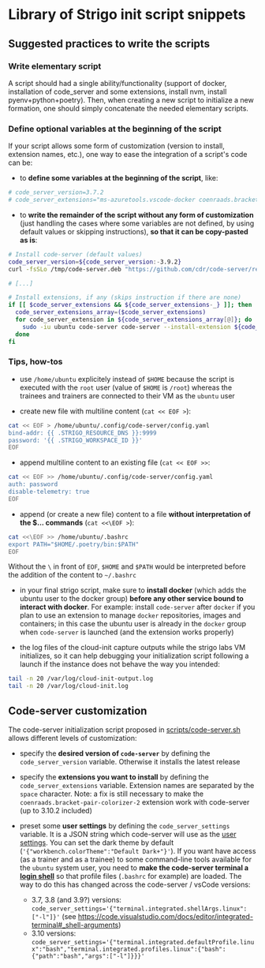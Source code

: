 # Library of Strigo init script snippets


## Suggested practices to write the scripts

### Write elementary script

A script should had a single ability/functionality (support of docker, installation of code_server and some extensions, install nvm, install pyenv+python+poetry).
Then, when creating a new script to initialize a new formation, one should simply concatenate the needed elementary scripts.

### Define optional variables at the beginning of the script

If your script allows some form of customization (version to install, extension names, etc.), one way to ease the integration of a script's code can be:

* to **define some variables at the beginning of the script**, like:

```sh
# code_server_version=3.7.2
# code_server_extensions="ms-azuretools.vscode-docker coenraads.bracket-pair-colorizer-2"
```

* to **write the remainder of the script without any form of customization** (just handling the cases where some variables are not defined, by using default values or skipping instructions), **so that it can be copy-pasted as is**:

```sh
# Install code-server (default values)
code_server_version=${code_server_version:-3.9.2}
curl -fsSLo /tmp/code-server.deb "https://github.com/cdr/code-server/releases/download/v${code_server_version}/code-server_${code_server_version}_amd64.deb"

# [...]

# Install extensions, if any (skips instruction if there are none)
if [[ $code_server_extensions && ${code_server_extensions-_} ]]; then
  code_server_extensions_array=($code_server_extensions)
  for code_server_extension in ${code_server_extensions_array[@]}; do
    sudo -iu ubuntu code-server code-server --install-extension ${code_server_extension}
  done
fi
```

### Tips, how-tos

* use `/home/ubuntu` explicitely instead of `$HOME` because the script is executed with the `root` user (value of `$HOME` is `/root`) whereas the trainees and trainers are connected to their VM as the `ubuntu` user

* create new file with multiline content (`cat << EOF >`):

```sh
cat << EOF > /home/ubuntu/.config/code-server/config.yaml
bind-addr: {{ .STRIGO_RESOURCE_DNS }}:9999
password: '{{ .STRIGO_WORKSPACE_ID }}'
EOF
```

* append multiline content to an existing file (`cat << EOF >>`:

```sh
cat << EOF >> /home/ubuntu/.config/code-server/config.yaml
auth: password
disable-telemetry: true
EOF
```

* append (or create a new file) content to a file **without interpretation of the $... commands** (`cat <<\EOF >`):

```sh
cat <<\EOF >> /home/ubuntu/.bashrc
export PATH="$HOME/.poetry/bin:$PATH"
EOF
```

Without the `\` in front of `EOF`, `$HOME` and `$PATH` would be interpreted before the addition of the content to `~/.bashrc`

* in your final strigo script, make sure to **install docker** (which adds the ubuntu user to the docker group) **before any other service bound to interact with docker**. For example: install `code-server` after `docker` if you plan to use an extension to manage `docker` repositories, images and containers; in this case the ubuntu user is already in the `docker` group when `code-server` is launched (and the extension works properly)

* the log files of the cloud-init capture outputs while the strigo labs VM initializes, so it can help debugging your initialization script following a launch if the instance does not behave the way you intended:

```sh
tail -n 20 /var/log/cloud-init-output.log
tail -n 20 /var/log/cloud-init.log
```

## Code-server customization

The code-server initialization script proposed in [scripts/code-server.sh](scripts/code-server.sh) allows different levels of customization:

* specify the **desired version of `code-server`** by defining the `code_server_version` variable.
Otherwise it installs the latest release

* specify the **extensions you want to install** by defining the `code_server_extensions` variable.
Extension names are separated by the `space` character.
Note: a fix is still necessary to make the `coenraads.bracket-pair-colorizer-2` extension work with code-server (up to 3.10.2 included)

* preset some **user settings** by defining the `code_server_settings` variable.
It is a JSON string which code-server will use as the [user settings](https://code.visualstudio.com/docs/getstarted/settings).
You can set the dark theme by default (`'{"workbench.colorTheme":"Default Dark+"}'`).
If you want have access (as a trainer and as a trainee) to some command-line tools available for the `ubuntu` system user, you need to **make the code-server terminal a [login shell](https://code.visualstudio.com/docs/editor/integrated-terminal#_configuring-profiles)** so that profile files (`.bashrc` for example) are loaded.
The way to do this has changed across the code-server / vsCode versions:
  * 3.7, 3.8 (and 3.9?) versions: `code_server_settings='{"terminal.integrated.shellArgs.linux": ["-l"]}'`
  (see https://code.visualstudio.com/docs/editor/integrated-terminal#_shell-arguments)
  * 3.10 versions: `code_server_settings='{"terminal.integrated.defaultProfile.linux":"bash","terminal.integrated.profiles.linux":{"bash":{"path":"bash","args":["-l"]}}}'`
